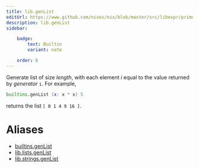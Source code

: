 ```yaml
---
title: lib.genList
editUrl: https://www.github.com/nixos/nix/blob/master/src/libexpr/primops.cc
description: lib.genList
sidebar:

    badge:
        text: Builtin
        variant: note

    order: 8
---
```


Generate list of size *length*, with each element *i* equal to the
value returned by *generator* `i`. For example,

```nix
builtins.genList (x: x * x) 5
```

returns the list `[ 0 1 4 9 16 ]`.


# Aliases

- [builtins.genList](./reference/builtins/builtins-genList)
- [lib.lists.genList](./reference/lib/lists/lib-lists-genList)
- [lib.strings.genList](./reference/lib/strings/lib-strings-genList)


